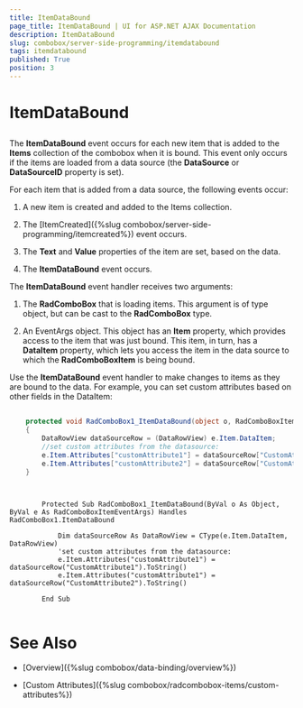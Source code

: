 ```yaml
---
title: ItemDataBound
page_title: ItemDataBound | UI for ASP.NET AJAX Documentation
description: ItemDataBound
slug: combobox/server-side-programming/itemdatabound
tags: itemdatabound
published: True
position: 3
---
```


# ItemDataBound



## 

The __ItemDataBound__ event occurs for each new item that is added to the __Items__ collection of the combobox when it is bound. This event only occurs if the items are loaded from a data source (the __DataSource__ or __DataSourceID__ property is set).

For each item that is added from a data source, the following events occur:

1. A new item is created and added to the Items collection.

1. The [ItemCreated]({%slug combobox/server-side-programming/itemcreated%}) event occurs.

1. The __Text__ and __Value__ properties of the item are set, based on the data.

1. The __ItemDataBound__ event occurs.

The __ItemDataBound__ event handler receives two arguments:

1. The __RadComboBox__ that is loading items. This argument is of type object, but can be cast to the __RadComboBox__ type.

1. An EventArgs object. This object has an __Item__ property, which provides access to the item that was just bound. This item, in turn, has a __DataItem__ property, which lets you access the item in the data source to which the __RadComboBoxItem__ is being bound.

Use the __ItemDataBound__ event handler to make changes to items as they are bound to the data. For example, you can set custom attributes based on other fields in the DataItem:



````C#
	     
	protected void RadComboBox1_ItemDataBound(object o, RadComboBoxItemEventArgs e)
	{ 
	    DataRowView dataSourceRow = (DataRowView) e.Item.DataItem;  
	    //set custom attributes from the datasource:  
	    e.Item.Attributes["customAttribute1"] = dataSourceRow["CustomAttribute1"].ToString(); 
	    e.Item.Attributes["customAttribute2"] = dataSourceRow["CustomAttribute2"].ToString();
	}
				
````
````VB.NET
	
	    Protected Sub RadComboBox1_ItemDataBound(ByVal o As Object, ByVal e As RadComboBoxItemEventArgs) Handles RadComboBox1.ItemDataBound
	
	        Dim dataSourceRow As DataRowView = CType(e.Item.DataItem, DataRowView)
	        'set custom attributes from the datasource:  
	        e.Item.Attributes("customAttribute1") = dataSourceRow("CustomAttribute1").ToString()
	        e.Item.Attributes("customAttribute1") = dataSourceRow("CustomAttribute2").ToString()
	
	    End Sub
	
````


# See Also

 * [Overview]({%slug combobox/data-binding/overview%})

 * [Custom Attributes]({%slug combobox/radcombobox-items/custom-attributes%})
